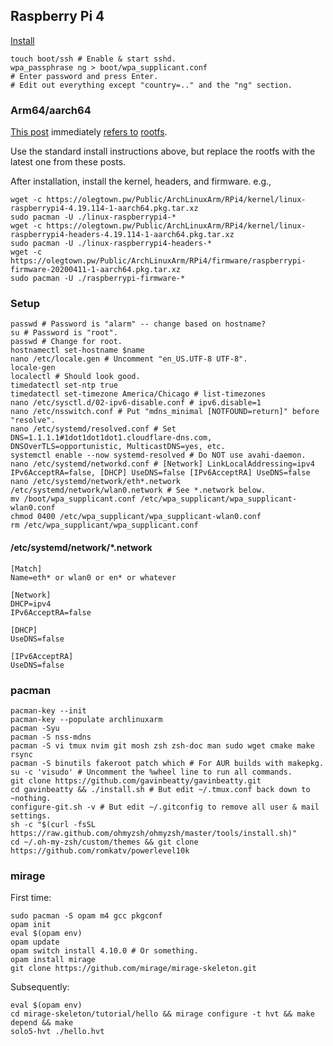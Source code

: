 ## Raspberry Pi 4

[Install](https://archlinuxarm.org/platforms/armv8/broadcom/raspberry-pi-4#installation)

    touch boot/ssh # Enable & start sshd.
    wpa_passphrase ng > boot/wpa_supplicant.conf
    # Enter password and press Enter.
    # Edit out everything except "country=.." and the "ng" section.

### Arm64/aarch64

[This post](https://archlinuxarm.org/forum/viewtopic.php?t=13948) immediately
[refers to](https://archlinuxarm.org/forum/viewtopic.php?f=8&t=13734&start=50)
[rootfs](https://olegtown.pw/Public/ArchLinuxArm/RPi4/rootfs/).

Use the standard install instructions above,
but replace the rootfs with the latest one from these posts.

After installation, install the kernel, headers, and firmware. e.g.,

    wget -c https://olegtown.pw/Public/ArchLinuxArm/RPi4/kernel/linux-raspberrypi4-4.19.114-1-aarch64.pkg.tar.xz
    sudo pacman -U ./linux-raspberrypi4-*
    wget -c https://olegtown.pw/Public/ArchLinuxArm/RPi4/kernel/linux-raspberrypi4-headers-4.19.114-1-aarch64.pkg.tar.xz
    sudo pacman -U ./linux-raspberrypi4-headers-*
    wget -c https://olegtown.pw/Public/ArchLinuxArm/RPi4/firmware/raspberrypi-firmware-20200411-1-aarch64.pkg.tar.xz
    sudo pacman -U ./raspberrypi-firmware-*

### Setup

    passwd # Password is "alarm" -- change based on hostname?
    su # Password is "root".
    passwd # Change for root.
    hostnamectl set-hostname $name
    nano /etc/locale.gen # Uncomment "en_US.UTF-8 UTF-8".
    locale-gen
    localectl # Should look good.
    timedatectl set-ntp true
    timedatectl set-timezone America/Chicago # list-timezones
    nano /etc/sysctl.d/02-ipv6-disable.conf # ipv6.disable=1
    nano /etc/nsswitch.conf # Put "mdns_minimal [NOTFOUND=return]" before "resolve".
    nano /etc/systemd/resolved.conf # Set DNS=1.1.1.1#1dot1dot1dot1.cloudflare-dns.com, DNSOverTLS=opportunistic, MulticastDNS=yes, etc.
    systemctl enable --now systemd-resolved # Do NOT use avahi-daemon.
    nano /etc/systemd/networkd.conf # [Network] LinkLocalAddressing=ipv4 IPv6AcceptRA=false, [DHCP] UseDNS=false [IPv6AcceptRA] UseDNS=false
    nano /etc/systemd/network/eth*.network /etc/systemd/network/wlan0.network # See *.network below.
    mv /boot/wpa_supplicant.conf /etc/wpa_supplicant/wpa_supplicant-wlan0.conf
    chmod 0400 /etc/wpa_supplicant/wpa_supplicant-wlan0.conf
    rm /etc/wpa_supplicant/wpa_supplicant.conf

#### /etc/systemd/network/\*.network

    [Match]
    Name=eth* or wlan0 or en* or whatever
    
    [Network]
    DHCP=ipv4
    IPv6AcceptRA=false
    
    [DHCP]
    UseDNS=false
    
    [IPv6AcceptRA]
    UseDNS=false

### pacman

    pacman-key --init
    pacman-key --populate archlinuxarm
    pacman -Syu
    pacman -S nss-mdns
    pacman -S vi tmux nvim git mosh zsh zsh-doc man sudo wget cmake make rsync
    pacman -S binutils fakeroot patch which # For AUR builds with makepkg.
    su -c 'visudo' # Uncomment the %wheel line to run all commands.
    git clone https://github.com/gavinbeatty/gavinbeatty.git
    cd gavinbeatty && ./install.sh # But edit ~/.tmux.conf back down to ~nothing.
    configure-git.sh -v # But edit ~/.gitconfig to remove all user & mail settings.
    sh -c "$(curl -fsSL https://raw.github.com/ohmyzsh/ohmyzsh/master/tools/install.sh)"
    cd ~/.oh-my-zsh/custom/themes && git clone https://github.com/romkatv/powerlevel10k

### mirage

First time:

    sudo pacman -S opam m4 gcc pkgconf
    opam init
    eval $(opam env)
    opam update
    opam switch install 4.10.0 # Or something.
    opam install mirage
    git clone https://github.com/mirage/mirage-skeleton.git

Subsequently:

    eval $(opam env)
    cd mirage-skeleton/tutorial/hello && mirage configure -t hvt && make depend && make
    solo5-hvt ./hello.hvt


